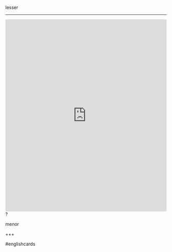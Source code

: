 lesser
___
<iframe src="https://youglish.com/pronounce/lesser/english" style="width:100%; height:600px;" frameborder="0"></iframe>
?

menor
<!--SR:!2025-04-04,2,230-->
+++

#englishcards